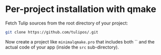 # Per-project installation with qmake

Fetch Tulip sources from the root directory of your project:

```sh
git clone https://github.com/tulipos/.git
```

Now create a project like `minimalqmake.pro` that includes both ``
and the actual code of your app (inside the `src` sub-directory).
